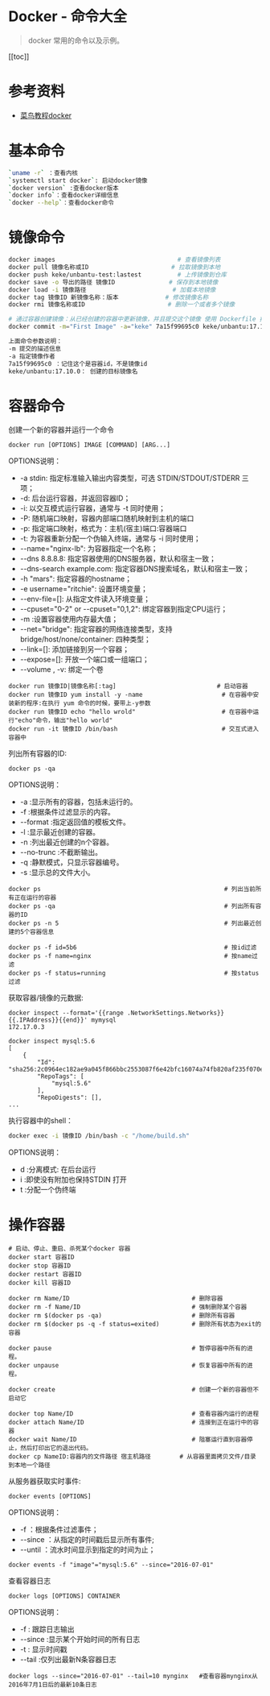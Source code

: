 # Docker - 命令大全

> docker 常用的命令以及示例。

[[toc]]

# 参考资料

* [菜鸟教程docker](https://www.runoob.com/docker)


# 基本命令

```bash
`uname -r` ：查看内核
`systemctl start docker`: 启动docker镜像
`docker version` :查看docker版本
`docker info`：查看docker详细信息
`docker --help`：查看docker命令
```


# 镜像命令

```bash
docker images                                  # 查看镜像列表
​docker pull 镜像名称或ID                       # 拉取镜像到本地
​docker push keke/unbantu-test:lastest          # 上传镜像到仓库
​docker save -o 导出的路径 镜像ID               # 保存到本地镜像
​docker load -i 镜像路径                        # 加载本地镜像
​docker tag 镜像ID 新镜像名称：版本             # 修改镜像名称
docker rmi 镜像名称或ID                      ​ # 删除一个或者多个镜像

# 通过容器创建镜像：从已经创建的容器中更新镜像，并且提交这个镜像 使用 Dockerfile 指令来创建一个新的镜像 下面通过已存在的容器创建一个新的镜像。
docker commit -m="First Image" -a="keke" 7a15f99695c0 keke/unbantu:17.10.0

上面命令参数说明：
-m 提交的描述信息
-a 指定镜像作者
7a15f99695c0 ：记住这个是容器id，不是镜像id
keke/unbantu:17.10.0： 创建的目标镜像名
```

# 容器命令

创建一个新的容器并运行一个命令
```
docker run [OPTIONS] IMAGE [COMMAND] [ARG...]
```
OPTIONS说明：

* -a stdin: 指定标准输入输出内容类型，可选 STDIN/STDOUT/STDERR 三项；
* -d: 后台运行容器，并返回容器ID；
* -i: 以交互模式运行容器，通常与 -t 同时使用；
* -P: 随机端口映射，容器内部端口随机映射到主机的端口
* -p: 指定端口映射，格式为：主机(宿主)端口:容器端口
* -t: 为容器重新分配一个伪输入终端，通常与 -i 同时使用；
* --name="nginx-lb": 为容器指定一个名称；
* --dns 8.8.8.8: 指定容器使用的DNS服务器，默认和宿主一致；
* --dns-search example.com: 指定容器DNS搜索域名，默认和宿主一致；
* -h "mars": 指定容器的hostname；
* -e username="ritchie": 设置环境变量；
* --env-file=[]: 从指定文件读入环境变量；
* --cpuset="0-2" or --cpuset="0,1,2": 绑定容器到指定CPU运行；
* -m :设置容器使用内存最大值；
* --net="bridge": 指定容器的网络连接类型，支持 bridge/host/none/container: 四种类型；
* --link=[]: 添加链接到另一个容器；
* --expose=[]: 开放一个端口或一组端口；
* --volume , -v: 绑定一个卷


```
docker run 镜像ID|镜像名称[:tag]                            # 启动容器
docker run 镜像ID yum install -y -name                      # 在容器中安装新的程序:在执行 yum 命令的时候，要带上-y参数
docker run 镜像ID echo "hello wrold"                        # 在容器中运行"echo"命令，输出"hello world"
docker run -it 镜像ID /bin/bash                             # 交互式进入容器中
```

列出所有容器的ID:
```
docker ps -qa        
```

OPTIONS说明：

* -a :显示所有的容器，包括未运行的。
* -f :根据条件过滤显示的内容。
* --format :指定返回值的模板文件。
* -l :显示最近创建的容器。
* -n :列出最近创建的n个容器。
* --no-trunc :不截断输出。
* -q :静默模式，只显示容器编号。
* -s :显示总的文件大小。

```
docker ps                                                   # 列出当前所有正在运行的容器
docker ps -qa                                               # 列出所有容器的ID
docker ps -n 5                                              # 列出最近创建的5个容器信息

docker ps -f id=5b6                                         # 按id过滤
docker ps -f name=nginx                                     # 按name过滤
docker ps -f status=running                                 # 按status过滤
```

获取容器/镜像的元数据:
```
docker inspect --format='{{range .NetworkSettings.Networks}}{{.IPAddress}}{{end}}' mymysql
172.17.0.3

docker inspect mysql:5.6
[
    {
        "Id": "sha256:2c0964ec182ae9a045f866bbc2553087f6e42bfc16074a74fb820af235f070ec",
        "RepoTags": [
            "mysql:5.6"
        ],
        "RepoDigests": [],
...
```

执行容器中的shell：

```bash
docker exec -i 镜像ID /bin/bash -c "/home/build.sh"         
```

OPTIONS说明：
- d :分离模式: 在后台运行
- i :即使没有附加也保持STDIN 打开
- t :分配一个伪终端

# 操作容器

```
# 启动、停止、重启、杀死某个docker 容器
docker start 容器ID
docker stop 容器ID
docker restart 容器ID
docker kill 容器ID

docker rm Name/ID                                  # 删除容器
docker rm -f Name/ID                               # 强制删除某个容器
docker rm $(docker ps -qa)                         # 删除所有容器
docker rm $(docker ps -q -f status=exited)         # 删除所有状态为exit的容器

docker pause                                       # 暂停容器中所有的进程。
docker unpause                                     # 恢复容器中所有的进程。

docker create                                      # 创建一个新的容器但不启动它

docker top Name/ID                                 # 查看容器内运行的进程
docker attach Name/ID                              # 连接到正在运行中的容器
docker wait Name/ID                                # 阻塞运行直到容器停止，然后打印出它的退出代码。
docker cp NameID:容器内的文件路径 宿主机路径        # 从容器里面拷贝文件/目录到本地一个路径

```

从服务器获取实时事件:
```
docker events [OPTIONS]
```
OPTIONS说明：
- -f ：根据条件过滤事件；
- --since ：从指定的时间戳后显示所有事件;
- --until ：流水时间显示到指定的时间为止；

```
docker events -f "image"="mysql:5.6" --since="2016-07-01" 
```

查看容器日志
```
docker logs [OPTIONS] CONTAINER
```
OPTIONS说明：
- -f : 跟踪日志输出
- --since :显示某个开始时间的所有日志
- -t : 显示时间戳
- --tail :仅列出最新N条容器日志

```
docker logs --since="2016-07-01" --tail=10 mynginx   #查看容器mynginx从2016年7月1日后的最新10条日志
```